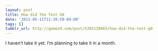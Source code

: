 ```yaml
---
layout: post
title: How did the Test G0
date: '2011-05-11T11:30:59-04:00'
tags: []
tumblr_url: http://gomezd.com/post/5392130665/how-did-the-test-g0
---
```

I haven’t take it yet. I’m planning to take it in a month.
